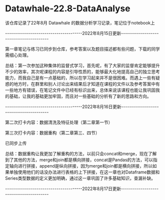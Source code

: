# Datawhale-22.8-DataAnalyse
该仓库记录了22年8月 Datawhale 的数据分析学习记录，笔记位于notebook上

---------------------------------------2022年8月15日更新-----------------------------------------

第一章笔记与练习已同步到仓库，参考答案以及题目描述都有些问题，下载的同学需细心处理。

总结：第一次参加这种集体的监督式学习，首先呢，有了大家的监督肯定能够提升不少的效率，其次呢课程的内容是引导性质的，能够最大化地提高自己的独立思考能力，而我自己是有一点基础的，所以在学习起来并不是很困难。而遇上一些有疑惑的地方时，在群里和别人讨论出来结果后才知道在课程的文件以及参考答案中有一些地方有错误，在笔记文件中已经有标识出来，总体来说该课程也能让我巩固我的基础，让我的基础更加牢固，而且对一些基础的分析有了新的思路和方向。

---------------------------------------2022年8月16日更新-----------------------------------------

第二次打卡内容：数据清洗及特征处理（第二章第一节）

第三次打卡内容：数据重构（第二章第三、四节）

已同步上传

总结：数据重构让我更加了解重构的方法，以前只会concat和merge，现在了解到了其他的方法，merge和join都是横向拼接，concat是Pandas的方法，可以指定轴向进行拼接，append是纵向拼接，因为merge和join都是横向拼接，所以如果单独使用他们的话没办法进行表格的上下拼接，在这一章也对Dataframe数据和Series类型数据的定义更加明确，通过这一章巩固了许多基础知识，查漏补缺。


---------------------------------------2022年8月17日更新-----------------------------------------
